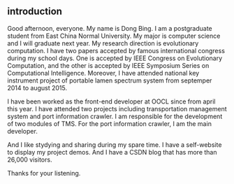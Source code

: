 ## introduction

Good afternoon, everyone. My name is Dong Bing. I am a postgraduate student from East China Normal University. My major is computer science and I will graduate next year. My research direction is evolutionary computation. I have two papers accepted by famous international congress during my school days. One is accepted by IEEE Congress on Evolutionary Computation, and the other is accepted by IEEE Symposium Series on Computational Intelligence. Moreover, I have attended national key instrument project of portable lamen spectrum system from septemper 2014 to august 2015.

I have been worked as the front-end developer at OOCL since from april this year. I have attended two projects including transportation management system and port information crawler. I am responsible for the development of two modules of TMS. For the port information crawler, I am the main developer.

And I like stydying and sharing during my spare time. I have a self-website to display my project demos. And I have a CSDN blog that has more than 26,000 visitors.

Thanks for your listening.